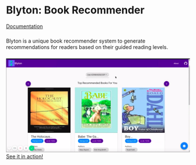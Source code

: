 # Blyton: Book Recommender
[Documentation](https://ankur-rc.github.io/blyton-book_recommender/)
###
Blyton is a unique book recommender system to generate recommendations for readers based on their guided reading levels.
###

![screenshot](https://github.com/ankur-rc/blyton-book_recommender/raw/master/blyton.png)
[See it in action!](https://drive.google.com/open?id=1p0c06MfDv0IfNJjIirwQxibP-XFDfsyL) 



